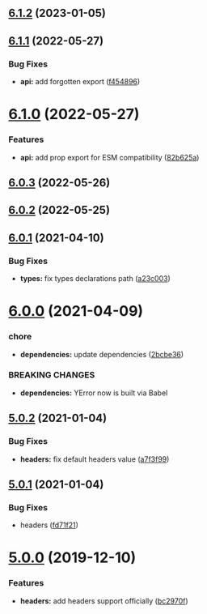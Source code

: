## [6.1.2](https://github.com/nfroidure/yhttperror/compare/v6.1.1...v6.1.2) (2023-01-05)



## [6.1.1](https://github.com/nfroidure/yhttperror/compare/v6.1.0...v6.1.1) (2022-05-27)


### Bug Fixes

* **api:** add forgotten export ([f454896](https://github.com/nfroidure/yhttperror/commit/f454896c115e04def7d11f235c9fdc9a91b8bfc8))



# [6.1.0](https://github.com/nfroidure/yhttperror/compare/v6.0.3...v6.1.0) (2022-05-27)


### Features

* **api:** add prop export for ESM compatibility ([82b625a](https://github.com/nfroidure/yhttperror/commit/82b625a1cf65a40d7e042813931b4edcaf291510))



## [6.0.3](https://github.com/nfroidure/yhttperror/compare/v6.0.2...v6.0.3) (2022-05-26)



## [6.0.2](https://github.com/nfroidure/yhttperror/compare/v6.0.1...v6.0.2) (2022-05-25)



## [6.0.1](https://github.com/SimpliField/yhttperror/compare/v6.0.0...v6.0.1) (2021-04-10)


### Bug Fixes

* **types:** fix types declarations path ([a23c003](https://github.com/SimpliField/yhttperror/commit/a23c003d8d08f5b44c6142f911d492319f1c3851))



# [6.0.0](https://github.com/SimpliField/yhttperror/compare/v5.0.2...v6.0.0) (2021-04-09)


### chore

* **dependencies:** update dependencies ([2bcbe36](https://github.com/SimpliField/yhttperror/commit/2bcbe36c4b0038185debbd12a273e30722cd7cb5))


### BREAKING CHANGES

* **dependencies:** YError now is built via Babel



## [5.0.2](https://github.com/SimpliField/yhttperror/compare/v5.0.1...v5.0.2) (2021-01-04)


### Bug Fixes

* **headers:** fix default headers value ([a7f3f99](https://github.com/SimpliField/yhttperror/commit/a7f3f9998e00f4037ae7aa606c825e51e825975f))



## [5.0.1](https://github.com/SimpliField/yhttperror/compare/v5.0.0...v5.0.1) (2021-01-04)


### Bug Fixes

* headers ([fd71f21](https://github.com/SimpliField/yhttperror/commit/fd71f2101ab89a233f8a4b49b52674c1f892ff0b))



# [5.0.0](https://github.com/SimpliField/yhttperror/compare/v4.0.0...v5.0.0) (2019-12-10)


### Features

* **headers:** add headers support officially ([bc2970f](https://github.com/SimpliField/yhttperror/commit/bc2970fce16f21529b50453c38d39ea011bc6587))



